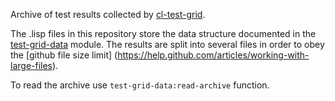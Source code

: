 Archive of test results collected by [cl-test-grid](https://github.com/cl-test-grid/cl-test-grid).

The .lisp files in this repository store the data structure documented
in the [test-grid-data](https://github.com/cl-test-grid/cl-test-grid/data/) module.
The results are split into several files in order to obey the
[github file size limit] (https://help.github.com/articles/working-with-large-files).

To read the archive use `test-grid-data:read-archive` function.